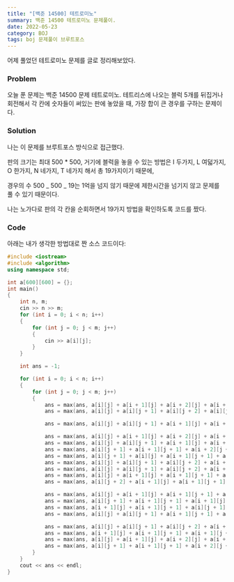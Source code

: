 ```yaml
---
title: "[백준 14500] 테트로미노"
summary: 백준 14500 테트로미노 문제풀이.
date: 2022-05-23
category: BOJ
tags: boj 문제풀이 브루트포스
---
```


어제 풀었던 테트로미노 문제를 글로 정리해보았다.

### Problem

오늘 푼 문제는 백준 14500 문제 테트로미노.
테트리스에 나오는 블럭 5개를 뒤집거나 회전해서 각 칸에 숫자들이 써있는 판에 놓았을 때,
가장 합이 큰 경우를 구하는 문제이다.

### Solution

나는 이 문제를 브루트포스 방식으로 접근했다.

판의 크기는 최대 500 \* 500, 거기에 블럭을 놓을 수 있는 방법은
I 두가지, L 여덟가지, O 한가지, N 네가지, T 네가지 해서 총 19가지이기 때문에,

경우의 수 500 _ 500 _ 19는 1억을 넘지 않기 때문에 제한시간을 넘기지 않고 문제를 풀 수 있기 때문이다.

나는 노가다로 판의 각 칸을 순회하면서 19가지 방법을 확인하도록 코드를 짰다.

### Code

아래는 내가 생각한 방법대로 짠 소스 코드이다:

```c++
#include <iostream>
#include <algorithm>
using namespace std;

int a[600][600] = {};
int main()
{
    int n, m;
    cin >> n >> m;
    for (int i = 0; i < n; i++)
    {
        for (int j = 0; j < m; j++)
        {
            cin >> a[i][j];
        }
    }

    int ans = -1;

    for (int i = 0; i < n; i++)
    {
        for (int j = 0; j < m; j++)
        {
            ans = max(ans, a[i][j] + a[i + 1][j] + a[i + 2][j] + a[i + 3][j]);
            ans = max(ans, a[i][j] + a[i][j + 1] + a[i][j + 2] + a[i][j + 3]);

            ans = max(ans, a[i][j] + a[i][j + 1] + a[i + 1][j] + a[i + 1][j + 1]);

            ans = max(ans, a[i][j] + a[i + 1][j] + a[i + 2][j] + a[i + 2][j + 1]);
            ans = max(ans, a[i][j] + a[i][j + 1] + a[i + 1][j] + a[i + 2][j]);
            ans = max(ans, a[i][j + 1] + a[i + 1][j + 1] + a[i + 2][j + 1] + a[i + 2][j]);
            ans = max(ans, a[i][j + 1] + a[i][j] + a[i + 1][j + 1] + a[i + 2][j + 1]);
            ans = max(ans, a[i][j] + a[i][j + 1] + a[i][j + 2] + a[i + 1][j + 2]);
            ans = max(ans, a[i][j] + a[i][j + 1] + a[i][j + 2] + a[i + 1][j]);
            ans = max(ans, a[i][j] + a[i + 1][j] + a[i + 1][j + 1] + a[i + 1][j + 2]);
            ans = max(ans, a[i][j + 2] + a[i + 1][j] + a[i + 1][j + 1] + a[i + 1][j + 2]);

            ans = max(ans, a[i][j] + a[i + 1][j] + a[i + 1][j + 1] + a[i + 2][j + 1]);
            ans = max(ans, a[i][j + 1] + a[i + 1][j + 1] + a[i + 1][j] + a[i + 2][j]);
            ans = max(ans, a[i + 1][j] + a[i + 1][j + 1] + a[i][j + 1] + a[i][j + 2]);
            ans = max(ans, a[i][j] + a[i][j + 1] + a[i + 1][j + 1] + a[i + 1][j + 2]);

            ans = max(ans, a[i][j] + a[i][j + 1] + a[i][j + 2] + a[i + 1][j + 1]);
            ans = max(ans, a[i + 1][j] + a[i + 1][j + 1] + a[i + 1][j + 2] + a[i][j + 1]);
            ans = max(ans, a[i][j] + a[i + 1][j] + a[i + 2][j] + a[i + 1][j + 1]);
            ans = max(ans, a[i][j + 1] + a[i + 1][j + 1] + a[i + 2][j + 1] + a[i + 1][j]);
        }
    }
    cout << ans << endl;
}
```
